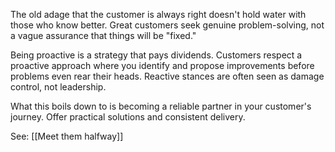 The old adage that the customer is always right doesn't hold water with those who know better. Great customers seek genuine problem-solving, not a vague assurance that things will be "fixed."

Being proactive is a strategy that pays dividends. Customers respect a proactive approach where you identify and propose improvements before problems even rear their heads. Reactive stances are often seen as damage control, not leadership.

What this boils down to is becoming a reliable partner in your customer's journey. Offer practical solutions and consistent delivery. 

See: [[Meet them halfway]]